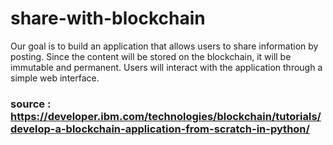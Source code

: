 # share-with-blockchain
Our goal is to build an application that allows users to share information by posting. Since the content will be stored on the blockchain, it will be immutable and permanent. Users will interact with the application through a simple web interface.

### source : https://developer.ibm.com/technologies/blockchain/tutorials/develop-a-blockchain-application-from-scratch-in-python/
